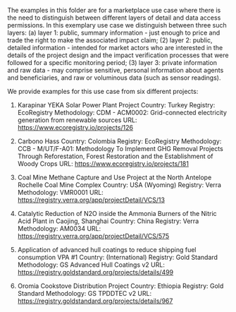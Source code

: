 The examples in this folder are for a marketplace use case where there is the need to distinguish between different layers of detail and data access permissions. In this exemplary use case we distinguish between three such layers:
(a) layer 1: public, summary information - just enough to price and trade the right to make the associated impact claim;
(2) layer 2: public, detailed information - intended for market actors who are interested in the details of the project design and the impact verification processes that were followed for a specific monitoring period;
(3) layer 3: private information and raw data - may comprise sensitive, personal information about agents and beneficiaries, and raw or voluminous data (such as sensor readings).

We provide examples for this use case from six different projects:

1. Karapinar YEKA Solar Power Plant Project
   Country: Turkey
   Registry: EcoRegistry
   Methodology: CDM - ACM0002: Grid-connected electricity generation from renewable sources
   URL: https://www.ecoregistry.io/projects/126

2. Carbono Hass
   Country: Colombia
   Registry: EcoRegistry
   Methodology: CCB - M/UT/F-A01: Methodology To Implement GHG Removal Projects Through Reforestation, Forest Restoration and the Establishment of Woody Crops
   URL: https://www.ecoregistry.io/projects/181

3. Coal Mine Methane Capture and Use Project at the North Antelope Rochelle Coal Mine Complex
   Country: USA (Wyoming)
   Registry: Verra
   Methodology: VMR0001
   URL: https://registry.verra.org/app/projectDetail/VCS/13

4. Catalytic Reduction of N2O inside the Ammonia Burners of the Nitric Acid Plant in Caojing, Shanghai
   Country: China
   Registry: Verra
   Methodology: AM0034
   URL: https://registry.verra.org/app/projectDetail/VCS/575

5. Application of advanced hull coatings to reduce shipping fuel consumption VPA #1
   Country: (International)
   Registry: Gold Standard
   Methodology: GS Advanced Hull Coatings v2
   URL: https://registry.goldstandard.org/projects/details/499

6. Oromia Cookstove Distribution Project
   Country: Ethiopia
   Registry: Gold Standard
   Methodology: GS TPDDTEC v2
   URL: https://registry.goldstandard.org/projects/details/967
